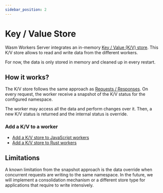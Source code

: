 ```yaml
---
sidebar_position: 2
---
```


# Key / Value Store

Wasm Workers Server integrates an in-memory [Key / Value (K/V) store](https://en.wikipedia.org/wiki/Key%E2%80%93value_database). This K/V store allows to read and write data from the different workers.

For now, the data is only stored in memory and cleaned up in every restart.

## How it works?

The K/V store follows the same approach as [Requests / Responses](../how-it-works.md#how-it-works). On every request, the worker receive a snapshot of the K/V status for the configured namespace.

The worker may access all the data and perform changes over it. Then, a new K/V status is returned and the internal status is override.

### Add a K/V to a worker

* [Add a K/V store to JavaScript workers](../tutorials/javascript-workers.md#add-a-key--value-store)
* [Add a K/V store to Rust workers](../tutorials/rust-workers.md#add-a-key--value-store)

## Limitations

A known limitation from the snapshot approach is the data override when concurrent requests are writing to the same namespace. In the future, we will implement a consolidation mechanism or a different store type for applications that require to write intensively.